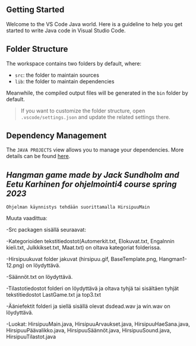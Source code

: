 ## Getting Started

Welcome to the VS Code Java world. Here is a guideline to help you get started to write Java code in Visual Studio Code.

## Folder Structure

The workspace contains two folders by default, where:

- `src`: the folder to maintain sources
- `lib`: the folder to maintain dependencies

Meanwhile, the compiled output files will be generated in the `bin` folder by default.

> If you want to customize the folder structure, open `.vscode/settings.json` and update the related settings there.

## Dependency Management

The `JAVA PROJECTS` view allows you to manage your dependencies. More details can be found [here](https://github.com/microsoft/vscode-java-dependency#manage-dependencies).



## *Hangman game made by Jack Sundholm and Eetu Karhinen for ohjelmointi4 course spring 2023*

`Ohjelman käynnistys tehdään suorittamalla HirsipuuMain`

Muuta vaadittua: 

-Src packagen sisällä seuraavat:

-Kategorioiden tekstitiedostot(Automerkit.txt, Elokuvat.txt, Engalnnin kieli.txt, Julkkikset.txt, Maat.txt) on oltava kategoriat folderissa. 

-Hirsipuukuvat folder jakuvat (hirsipuu.gif, BaseTemplate.png, Hangman1-12.png) on löydyttävä.  

-Säännöt.txt on löydyttävä. 

-Tilastotiedostot folderi on löydyttävä ja oltava tyhjä tai sisältäen tyhjät tekstitiedostot LastGame.txt ja top3.txt  

-Ääniefektit folderi ja siellä sisällä olevat dsdead.wav ja win.wav on löydyttävä. 

-Luokat: HirsipuuMain.java, HirsipuuArvaukset.java, HirsipuuHaeSana.java, HirsipuuPäävalikko.java, HirsipuuSäännöt.java,    HirsipuuSound.java, HirsipuuTilastot.java 
